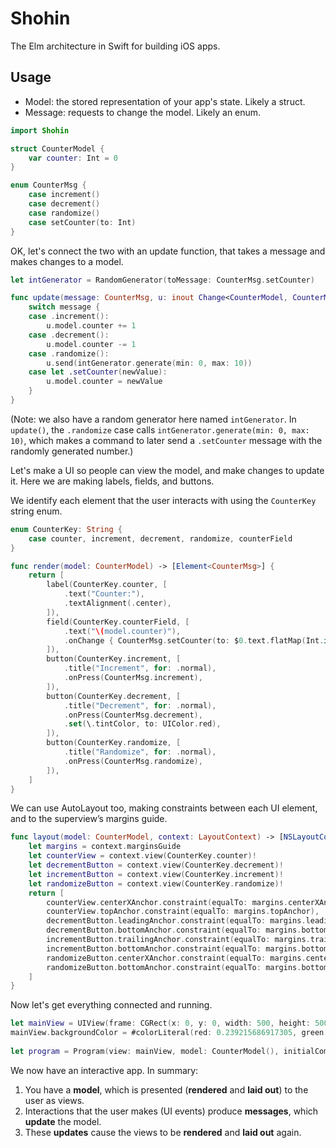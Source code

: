 # Shohin

The Elm architecture in Swift for building iOS apps.

## Usage

- Model: the stored representation of your app's state. Likely a struct.
- Message: requests to change the model. Likely an enum.

~~~swift
import Shohin

struct CounterModel {
	var counter: Int = 0
}

enum CounterMsg {
	case increment()
	case decrement()
	case randomize()
	case setCounter(to: Int)
}
~~~

OK, let's connect the two with an update function, that takes a message and makes changes to a model.

~~~swift
let intGenerator = RandomGenerator(toMessage: CounterMsg.setCounter)

func update(message: CounterMsg, u: inout Change<CounterModel, CounterMsg>) {
	switch message {
	case .increment():
		u.model.counter += 1
	case .decrement():
		u.model.counter -= 1
	case .randomize():
		u.send(intGenerator.generate(min: 0, max: 10))
	case let .setCounter(newValue):
		u.model.counter = newValue
	}
}
~~~

(Note: we also have a random generator here named `intGenerator`. In `update()`, the `.randomize` case calls `intGenerator.generate(min: 0, max: 10)`, which makes a command to later send a `.setCounter` message with the randomly generated number.)

Let's make a UI so people can view the model, and make changes to update it. Here we are making labels, fields, and buttons.

We identify each element that the user interacts with using the `CounterKey` string enum.

~~~swift
enum CounterKey: String {
	case counter, increment, decrement, randomize, counterField
}

func render(model: CounterModel) -> [Element<CounterMsg>] {
	return [
		label(CounterKey.counter, [
			.text("Counter:"),
			.textAlignment(.center),
		]),
		field(CounterKey.counterField, [
			.text("\(model.counter)"),
			.onChange { CounterMsg.setCounter(to: $0.text.flatMap(Int.init) ?? 0) }
		]),
		button(CounterKey.increment, [
			.title("Increment", for: .normal),
			.onPress(CounterMsg.increment),
		]),
		button(CounterKey.decrement, [
			.title("Decrement", for: .normal),
			.onPress(CounterMsg.decrement),
			.set(\.tintColor, to: UIColor.red),
		]),
		button(CounterKey.randomize, [
			.title("Randomize", for: .normal),
			.onPress(CounterMsg.randomize),
		]),
	]
}
~~~

We can use AutoLayout too, making constraints between each UI element, and to the superview’s margins guide.

~~~swift
func layout(model: CounterModel, context: LayoutContext) -> [NSLayoutConstraint] {
	let margins = context.marginsGuide
	let counterView = context.view(CounterKey.counter)!
	let decrementButton = context.view(CounterKey.decrement)!
	let incrementButton = context.view(CounterKey.increment)!
	let randomizeButton = context.view(CounterKey.randomize)!
	return [
		counterView.centerXAnchor.constraint(equalTo: margins.centerXAnchor),
		counterView.topAnchor.constraint(equalTo: margins.topAnchor),
		decrementButton.leadingAnchor.constraint(equalTo: margins.leadingAnchor),
		decrementButton.bottomAnchor.constraint(equalTo: margins.bottomAnchor),
		incrementButton.trailingAnchor.constraint(equalTo: margins.trailingAnchor),
		incrementButton.bottomAnchor.constraint(equalTo: margins.bottomAnchor),
		randomizeButton.centerXAnchor.constraint(equalTo: margins.centerXAnchor),
		randomizeButton.bottomAnchor.constraint(equalTo: margins.bottomAnchor),
	]
}
~~~

Now let's get everything connected and running.

~~~swift
let mainView = UIView(frame: CGRect(x: 0, y: 0, width: 500, height: 500))
mainView.backgroundColor = #colorLiteral(red: 0.239215686917305, green: 0.674509823322296, blue: 0.968627452850342, alpha: 1.0)
		
let program = Program(view: mainView, model: CounterModel(), initialCommand: [], update: update, render: render, layout: layout)
~~~

We now have an interactive app. In summary:

1. You have a **model**, which is presented (**rendered** and **laid out**) to the user as views.
2. Interactions that the user makes (UI events) produce **messages**, which **update** the model.
3. These **updates** cause the views to be **rendered** and **laid out** again.
